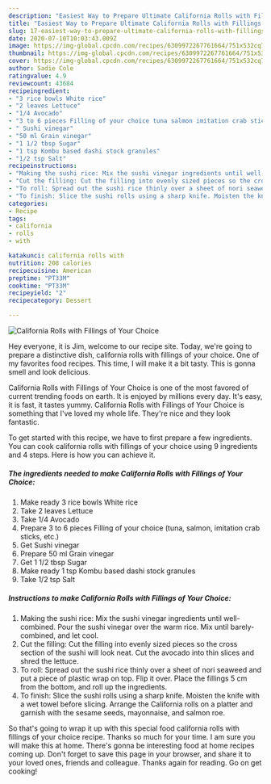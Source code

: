 ```yaml
---
description: "Easiest Way to Prepare Ultimate California Rolls with Fillings of Your Choice"
title: "Easiest Way to Prepare Ultimate California Rolls with Fillings of Your Choice"
slug: 17-easiest-way-to-prepare-ultimate-california-rolls-with-fillings-of-your-choice
date: 2020-07-10T10:03:43.009Z
image: https://img-global.cpcdn.com/recipes/6309972267761664/751x532cq70/california-rolls-with-fillings-of-your-choice-recipe-main-photo.jpg
thumbnail: https://img-global.cpcdn.com/recipes/6309972267761664/751x532cq70/california-rolls-with-fillings-of-your-choice-recipe-main-photo.jpg
cover: https://img-global.cpcdn.com/recipes/6309972267761664/751x532cq70/california-rolls-with-fillings-of-your-choice-recipe-main-photo.jpg
author: Sadie Cole
ratingvalue: 4.9
reviewcount: 43684
recipeingredient:
- "3 rice bowls White rice"
- "2 leaves Lettuce"
- "1/4 Avocado"
- "3 to 6 pieces Filling of your choice tuna salmon imitation crab sticks etc"
- " Sushi vinegar"
- "50 ml Grain vinegar"
- "1 1/2 tbsp Sugar"
- "1 tsp Kombu based dashi stock granules"
- "1/2 tsp Salt"
recipeinstructions:
- "Making the sushi rice: Mix the sushi vinegar ingredients until well-combined. Pour the sushi vinegar over the warm rice. Mix until barely-combined, and let cool."
- "Cut the filling: Cut the filling into evenly sized pieces so the cross section of the sushi will look neat. Cut the avocado into thin slices and shred the lettuce."
- "To roll: Spread out the sushi rice thinly over a sheet of nori seaweed and put a piece of plastic wrap on top. Flip it over. Place the fillings 5 cm from the bottom, and roll up the ingredients."
- "To finish: Slice the sushi rolls using a sharp knife. Moisten the knife with a wet towel before slicing. Arrange the California rolls on a platter and garnish with the sesame seeds, mayonnaise, and salmon roe."
categories:
- Recipe
tags:
- california
- rolls
- with

katakunci: california rolls with 
nutrition: 208 calories
recipecuisine: American
preptime: "PT33M"
cooktime: "PT33M"
recipeyield: "2"
recipecategory: Dessert

---
```



![California Rolls with Fillings of Your Choice](https://img-global.cpcdn.com/recipes/6309972267761664/751x532cq70/california-rolls-with-fillings-of-your-choice-recipe-main-photo.jpg)

Hey everyone, it is Jim, welcome to our recipe site. Today, we're going to prepare a distinctive dish, california rolls with fillings of your choice. One of my favorites food recipes. This time, I will make it a bit tasty. This is gonna smell and look delicious.



California Rolls with Fillings of Your Choice is one of the most favored of current trending foods on earth. It is enjoyed by millions every day. It's easy, it is fast, it tastes yummy. California Rolls with Fillings of Your Choice is something that I've loved my whole life. They're nice and they look fantastic.


To get started with this recipe, we have to first prepare a few ingredients. You can cook california rolls with fillings of your choice using 9 ingredients and 4 steps. Here is how you can achieve it.

<!--inarticleads1-->

##### The ingredients needed to make California Rolls with Fillings of Your Choice:

1. Make ready 3 rice bowls White rice
1. Take 2 leaves Lettuce
1. Take 1/4 Avocado
1. Prepare 3 to 6 pieces Filling of your choice (tuna, salmon, imitation crab sticks, etc.)
1. Get  Sushi vinegar
1. Prepare 50 ml Grain vinegar
1. Get 1 1/2 tbsp Sugar
1. Make ready 1 tsp Kombu based dashi stock granules
1. Take 1/2 tsp Salt




<!--inarticleads2-->

##### Instructions to make California Rolls with Fillings of Your Choice:

1. Making the sushi rice: Mix the sushi vinegar ingredients until well-combined. Pour the sushi vinegar over the warm rice. Mix until barely-combined, and let cool.
1. Cut the filling: Cut the filling into evenly sized pieces so the cross section of the sushi will look neat. Cut the avocado into thin slices and shred the lettuce.
1. To roll: Spread out the sushi rice thinly over a sheet of nori seaweed and put a piece of plastic wrap on top. Flip it over. Place the fillings 5 cm from the bottom, and roll up the ingredients.
1. To finish: Slice the sushi rolls using a sharp knife. Moisten the knife with a wet towel before slicing. Arrange the California rolls on a platter and garnish with the sesame seeds, mayonnaise, and salmon roe.




So that's going to wrap it up with this special food california rolls with fillings of your choice recipe. Thanks so much for your time. I am sure you will make this at home. There's gonna be interesting food at home recipes coming up. Don't forget to save this page in your browser, and share it to your loved ones, friends and colleague. Thanks again for reading. Go on get cooking!
